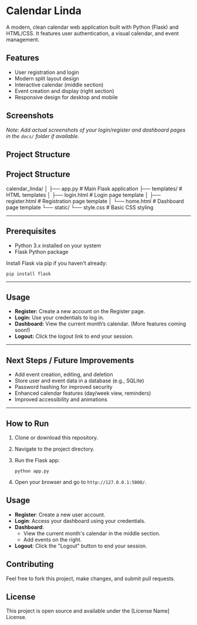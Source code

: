 # Calendar Linda

A modern, clean calendar web application built with Python (Flask) and HTML/CSS. It features user authentication, a visual calendar, and event management.

## Features

*   User registration and login
*   Modern split layout design
*   Interactive calendar (middle section)
*   Event creation and display (right section)
*   Responsive design for desktop and mobile

## Screenshots


*Note: Add actual screenshots of your login/register and dashboard pages in the `docs/` folder if available.*

## Project Structure

## Project Structure



calendar_linda/
│
├── app.py # Main Flask application
├── templates/ # HTML templates
│ ├── login.html # Login page template
│ ├── register.html # Registration page template
│ └── home.html # Dashboard page template
└── static/
└── style.css # Basic CSS styling


---

## Prerequisites

- Python 3.x installed on your system
- Flask Python package

Install Flask via pip if you haven't already:

```
pip install flask
```
---


## Usage

- **Register:** Create a new account on the Register page.
- **Login:** Use your credentials to log in.
- **Dashboard:** View the current month’s calendar. (More features coming soon!)
- **Logout:** Click the logout link to end your session.

---

## Next Steps / Future Improvements

- Add event creation, editing, and deletion
- Store user and event data in a database (e.g., SQLite)
- Password hashing for improved security
- Enhanced calendar features (day/week view, reminders)
- Improved accessibility and animations

---

## How to Run

1.  Clone or download this repository.
2.  Navigate to the project directory.
3.  Run the Flask app:

    ```
    python app.py
    ```
4.  Open your browser and go to `http://127.0.0.1:5000/`.

## Usage

*   **Register**: Create a new user account.
*   **Login**: Access your dashboard using your credentials.
*   **Dashboard**:
    *   View the current month's calendar in the middle section.
    *   Add events on the right.
*   **Logout**: Click the "Logout" button to end your session.

## Contributing

Feel free to fork this project, make changes, and submit pull requests.

## License

This project is open source and available under the [License Name] License.
